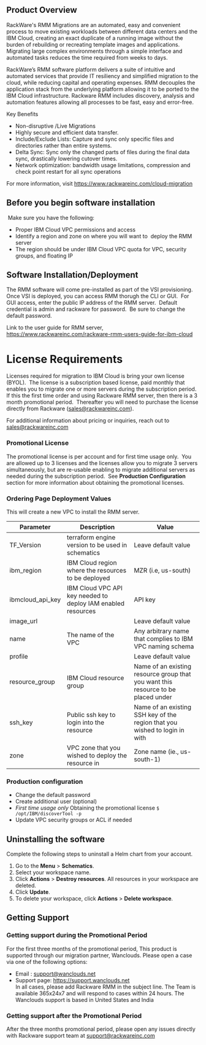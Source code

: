 
## Product Overview
RackWare's RMM Migrations are an automated, easy and convenient process to move existing workloads
between different data centers and the IBM Cloud, creating an exact duplicate of a running image
without the burden of rebuilding or recreating template images and applications. Migrating large
complex environments through a simple interface and automated tasks reduces the time required from
weeks to days.


RackWare’s RMM software platform delivers a suite of intuitive and automated services that provide
IT resiliency and simplified migration to the cloud, while reducing capital and operating expenses.
RMM decouples the application stack from the underlying platform allowing it to be ported to the IBM
Cloud infrastructure. Rackware RMM includes discovery, analysis and automation features allowing all
processes to be fast, easy and error-free.

Key Benefits
- Non-disruptive /Live Migrations
- Highly secure and efficient data transfer.
- Include/Exclude Lists: Capture and sync only specific files and directories rather than entire
systems.
- Delta Sync: Sync only the changed parts of files during the final data sync, drastically lowering
cutover times.
- Network optimization: bandwidth usage limitations, compression and check point restart for all
sync operations

For more information, visit https://www.rackwareinc.com/cloud-migration

## Before you begin software installation
 Make sure you have the following:
- Proper IBM Cloud VPC permissions and access
- Identify a region and zone on where you will want to  deploy the RMM server
- The region should be under IBM Cloud VPC quota for VPC, security groups, and floating IP

## Software Installation/Deployment
The RMM software will come pre-installed as part of the VSI provisioning.  Once VSI is deployed, you
can access RMM thorugh the CLI or GUI.  For GUI access, enter the public IP address of the RMM
server.  Default credential is admin and rackware for password.  Be sure to change the default
password.

Link to the user guide for RMM server, https://www.rackwareinc.com/rackware-rmm-users-guide-for-ibm-cloud

# License Requirements
Licenses required for migration to IBM Cloud is bring your own license (BYOL).  The license is a
subscription based license, paid monthly that enables you to migrate one or more servers during the
subscription period. If this the first time order and using Rackware RMM server, then there is a
3 month promotional period.  Thereafter you will need to purchase the license directly from Rackware
(sales@rackwareinc.com).


For additional information about pricing or inquiries, reach out to sales@rackwareinc.com

### Promotional License
The promotional license is per account and for first time usage only.  You are allowed up to 3
licenses and the licenses allow you to migrate 3 servers simultaneously, but are re-usable enabling
to migrate additional servers as needed during the subscription period.  See **Production
Configuration** section for more information about obtaining the promotional licenses.

### Ordering Page Deployment Values
This will create a new VPC to install the RMM server.

| Parameter | Description | Value |
| --- | --- | --- |
| TF_Version | terraform engine version to be used in schematics | Leave default value |
| ibm_region | IBM Cloud region where the resources to be deployed | MZR (i.e, us-south) |
| ibmcloud_api_key | IBM Cloud VPC API key needed to deploy IAM enabled resources | API key |
| image_url |  | Leave default value |
| name | The name of the VPC | Any arbitrary name that complies to IBM VPC naming schema |
| profile | | Leave default value |
|resource_group | IBM Cloud resource group | Name of an existing resource group that you want this resource to be placed under |
| ssh_key | Public ssh key to login into the resource | Name of an existing SSH key of the region that you wished to login in with |
| zone | VPC zone that you wished to deploy the resource in | Zone name (ie., us-south-1) |

### Production configuration
- Change the default password
- Create additional user (optional)
- *First time usage only* Obtaining the promotional license `$ /opt/IBM/discoverTool -p`
- Update VPC security groups or ACL if needed

## Uninstalling the software
Complete the following steps to uninstall a Helm chart from your account. 

1. Go to the **Menu** > **Schematics**.
2. Select your workspace name. 
3. Click **Actions** > **Destroy resources**. All resources in your workspace are deleted.
4. Click **Update**.
5. To delete your workspace, click **Actions** > **Delete workspace**.

## Getting Support
### Getting support during the Promotional Period
For the first three months of the promotional period, This product is supported through our migration partner, Wanclouds.
Please open a case via one of the following options:
- Email : support@wanclouds.net
- Support page: https://support.wanclouds.net <br>
In all cases, please add Rackware RMM in the subject line.
The Team is available 365x24x7 and will respond to cases within 24 hours.
The Wanclouds support is based in United States and India

### Getting support after the Promotional Period
After the three months promotional period, please open any issues directly with Rackware support team at
support@rackwareinc.com
